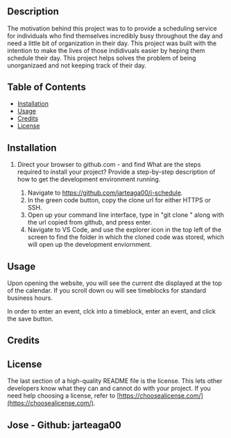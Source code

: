 # <i-schedule>

## Description

The motivation behind this project was to to provide a scheduling service for individuals who find themselves incredibly busy throughout the day and need a little bit of organization in their day. This project was built with the intention to make the lives of those indidivuals easier by heping them schedule their day. This project helps solves the problem of being unorganizaed and not keeping track
of their day. 

## Table of Contents

- [Installation](#installation)
- [Usage](#usage)
- [Credits](#credits)
- [License](#license)

## Installation

1. Direct your browser to github.com - and find What are the steps required to install your project? Provide a step-by-step description of how to get the development environment running.
    
    1. Navigate to https://github.com/jarteaga00/i-schedule. 
    2. In the green code button, copy the clone url for either HTTPS or SSH. 
    3. Open up your command line interface, type in "git clone " along with the url copied from github, and press enter. 
    4. Navigate to VS Code, and use the explorer icon in the top left of the screen to find the folder in which the cloned code was stored, which will open up the development enviornment. 

## Usage

Upon opening the website, you will see the current dte displayed at the top of the calendar. If you scroll down ou will see timeblocks for 
standard business hours. 

In order to enter an event, clck into a timeblock, enter an event, and click the save button. 


## Credits

## License

The last section of a high-quality README file is the license. This lets other developers know what they can and cannot do with your project. If you need help choosing a license, refer to [https://choosealicense.com/](https://choosealicense.com/).

Jose - Github: jarteaga00
---